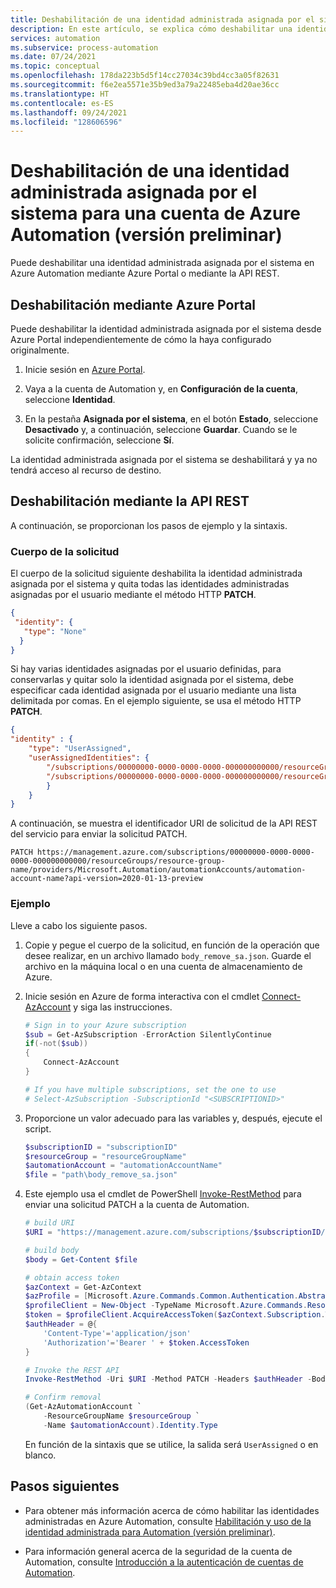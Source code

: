 ```yaml
---
title: Deshabilitación de una identidad administrada asignada por el sistema para una cuenta de Azure Automation (versión preliminar)
description: En este artículo, se explica cómo deshabilitar una identidad administrada asignada por el sistema para una cuenta de Azure Automation.
services: automation
ms.subservice: process-automation
ms.date: 07/24/2021
ms.topic: conceptual
ms.openlocfilehash: 178da223b5d5f14cc27034c39bd4cc3a05f82631
ms.sourcegitcommit: f6e2ea5571e35b9ed3a79a22485eba4d20ae36cc
ms.translationtype: HT
ms.contentlocale: es-ES
ms.lasthandoff: 09/24/2021
ms.locfileid: "128606596"
---
```

# <a name="disable-system-assigned-managed-identity-for-azure-automation-account-preview"></a>Deshabilitación de una identidad administrada asignada por el sistema para una cuenta de Azure Automation (versión preliminar)

Puede deshabilitar una identidad administrada asignada por el sistema en Azure Automation mediante Azure Portal o mediante la API REST.

## <a name="disable-using-the-azure-portal"></a>Deshabilitación mediante Azure Portal

Puede deshabilitar la identidad administrada asignada por el sistema desde Azure Portal independientemente de cómo la haya configurado originalmente.

1. Inicie sesión en [Azure Portal](https://portal.azure.com).

1. Vaya a la cuenta de Automation y, en **Configuración de la cuenta**, seleccione **Identidad**.

1. En la pestaña **Asignada por el sistema**, en el botón **Estado**, seleccione **Desactivado** y, a continuación, seleccione **Guardar**. Cuando se le solicite confirmación, seleccione **Sí**.

La identidad administrada asignada por el sistema se deshabilitará y ya no tendrá acceso al recurso de destino.

## <a name="disable-using-rest-api"></a>Deshabilitación mediante la API REST

A continuación, se proporcionan los pasos de ejemplo y la sintaxis.

### <a name="request-body"></a>Cuerpo de la solicitud

El cuerpo de la solicitud siguiente deshabilita la identidad administrada asignada por el sistema y quita todas las identidades administradas asignadas por el usuario mediante el método HTTP **PATCH**.

```json
{ 
 "identity": { 
   "type": "None" 
  } 
}

```

Si hay varias identidades asignadas por el usuario definidas, para conservarlas y quitar solo la identidad asignada por el sistema, debe especificar cada identidad asignada por el usuario mediante una lista delimitada por comas. En el ejemplo siguiente, se usa el método HTTP **PATCH**.

```json
{ 
"identity" : {
    "type": "UserAssigned",
    "userAssignedIdentities": {
        "/subscriptions/00000000-0000-0000-0000-000000000000/resourceGroups/resourceGroupName/providers/Microsoft.ManagedIdentity/userAssignedIdentities/firstIdentity": {},
        "/subscriptions/00000000-0000-0000-0000-000000000000/resourceGroups/resourceGroupName/providers/Microsoft.ManagedIdentity/userAssignedIdentities/secondIdentity": {}
        }
    }
}
```

A continuación, se muestra el identificador URI de solicitud de la API REST del servicio para enviar la solicitud PATCH.

```http
PATCH https://management.azure.com/subscriptions/00000000-0000-0000-0000-000000000000/resourceGroups/resource-group-name/providers/Microsoft.Automation/automationAccounts/automation-account-name?api-version=2020-01-13-preview
```

### <a name="example"></a>Ejemplo

Lleve a cabo los siguiente pasos.

1. Copie y pegue el cuerpo de la solicitud, en función de la operación que desee realizar, en un archivo llamado `body_remove_sa.json`. Guarde el archivo en la máquina local o en una cuenta de almacenamiento de Azure.

1. Inicie sesión en Azure de forma interactiva con el cmdlet [Connect-AzAccount](/powershell/module/Az.Accounts/Connect-AzAccount) y siga las instrucciones.

    ```powershell
    # Sign in to your Azure subscription
    $sub = Get-AzSubscription -ErrorAction SilentlyContinue
    if(-not($sub))
    {
        Connect-AzAccount
    }
    
    # If you have multiple subscriptions, set the one to use
    # Select-AzSubscription -SubscriptionId "<SUBSCRIPTIONID>"
    ```

1. Proporcione un valor adecuado para las variables y, después, ejecute el script.

    ```powershell
    $subscriptionID = "subscriptionID"
    $resourceGroup = "resourceGroupName"
    $automationAccount = "automationAccountName"
    $file = "path\body_remove_sa.json"
    ```

1. Este ejemplo usa el cmdlet de PowerShell [Invoke-RestMethod](/powershell/module/microsoft.powershell.utility/invoke-restmethod) para enviar una solicitud PATCH a la cuenta de Automation.

    ```powershell
    # build URI
    $URI = "https://management.azure.com/subscriptions/$subscriptionID/resourceGroups/$resourceGroup/providers/Microsoft.Automation/automationAccounts/$automationAccount`?api-version=2020-01-13-preview"
    
    # build body
    $body = Get-Content $file
    
    # obtain access token
    $azContext = Get-AzContext
    $azProfile = [Microsoft.Azure.Commands.Common.Authentication.Abstractions.AzureRmProfileProvider]::Instance.Profile
    $profileClient = New-Object -TypeName Microsoft.Azure.Commands.ResourceManager.Common.RMProfileClient -ArgumentList ($azProfile)
    $token = $profileClient.AcquireAccessToken($azContext.Subscription.TenantId)
    $authHeader = @{
        'Content-Type'='application/json'
        'Authorization'='Bearer ' + $token.AccessToken
    }
    
    # Invoke the REST API
    Invoke-RestMethod -Uri $URI -Method PATCH -Headers $authHeader -Body $body
    
    # Confirm removal
    (Get-AzAutomationAccount `
        -ResourceGroupName $resourceGroup `
        -Name $automationAccount).Identity.Type
    ```

    En función de la sintaxis que se utilice, la salida será `UserAssigned` o en blanco.

## <a name="next-steps"></a>Pasos siguientes

- Para obtener más información acerca de cómo habilitar las identidades administradas en Azure Automation, consulte [Habilitación y uso de la identidad administrada para Automation (versión preliminar)](enable-managed-identity-for-automation.md).

- Para información general acerca de la seguridad de la cuenta de Automation, consulte [Introducción a la autenticación de cuentas de Automation](automation-security-overview.md).